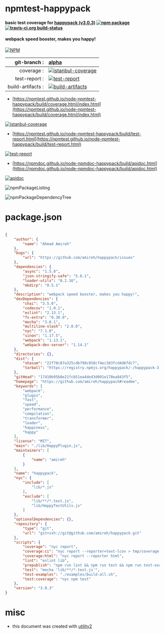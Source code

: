 # npmtest-happypack

#### basic test coverage for  [happypack (v3.0.3)](https://github.com/amireh/happypack#readme)  [![npm package](https://img.shields.io/npm/v/npmtest-happypack.svg?style=flat-square)](https://www.npmjs.org/package/npmtest-happypack) [![travis-ci.org build-status](https://api.travis-ci.org/npmtest/node-npmtest-happypack.svg)](https://travis-ci.org/npmtest/node-npmtest-happypack)

#### webpack speed booster, makes you happy!

[![NPM](https://nodei.co/npm/happypack.png?downloads=true&downloadRank=true&stars=true)](https://www.npmjs.com/package/happypack)

| git-branch : | [alpha](https://github.com/npmtest/node-npmtest-happypack/tree/alpha)|
|--:|:--|
| coverage : | [![istanbul-coverage](https://npmtest.github.io/node-npmtest-happypack/build/coverage.badge.svg)](https://npmtest.github.io/node-npmtest-happypack/build/coverage.html/index.html)|
| test-report : | [![test-report](https://npmtest.github.io/node-npmtest-happypack/build/test-report.badge.svg)](https://npmtest.github.io/node-npmtest-happypack/build/test-report.html)|
| build-artifacts : | [![build-artifacts](https://npmtest.github.io/node-npmtest-happypack/glyphicons_144_folder_open.png)](https://github.com/npmtest/node-npmtest-happypack/tree/gh-pages/build)|

- [https://npmtest.github.io/node-npmtest-happypack/build/coverage.html/index.html](https://npmtest.github.io/node-npmtest-happypack/build/coverage.html/index.html)

[![istanbul-coverage](https://npmtest.github.io/node-npmtest-happypack/build/screenCapture.buildCi.browser.%252Ftmp%252Fbuild%252Fcoverage.lib.html.png)](https://npmtest.github.io/node-npmtest-happypack/build/coverage.html/index.html)

- [https://npmtest.github.io/node-npmtest-happypack/build/test-report.html](https://npmtest.github.io/node-npmtest-happypack/build/test-report.html)

[![test-report](https://npmtest.github.io/node-npmtest-happypack/build/screenCapture.buildCi.browser.%252Ftmp%252Fbuild%252Ftest-report.html.png)](https://npmtest.github.io/node-npmtest-happypack/build/test-report.html)

- [https://npmdoc.github.io/node-npmdoc-happypack/build/apidoc.html](https://npmdoc.github.io/node-npmdoc-happypack/build/apidoc.html)

[![apidoc](https://npmdoc.github.io/node-npmdoc-happypack/build/screenCapture.buildCi.browser.%252Ftmp%252Fbuild%252Fapidoc.html.png)](https://npmdoc.github.io/node-npmdoc-happypack/build/apidoc.html)

![npmPackageListing](https://npmtest.github.io/node-npmtest-happypack/build/screenCapture.npmPackageListing.svg)

![npmPackageDependencyTree](https://npmtest.github.io/node-npmtest-happypack/build/screenCapture.npmPackageDependencyTree.svg)



# package.json

```json

{
    "author": {
        "name": "Ahmad Amireh"
    },
    "bugs": {
        "url": "https://github.com/amireh/happypack/issues"
    },
    "dependencies": {
        "async": "1.5.0",
        "json-stringify-safe": "5.0.1",
        "loader-utils": "0.2.16",
        "mkdirp": "0.5.1"
    },
    "description": "webpack speed booster, makes you happy!",
    "devDependencies": {
        "chai": "3.5.0",
        "codecov": "1.0.1",
        "eslint": "2.13.1",
        "fs-extra": "0.30.0",
        "mocha": "3.0.1",
        "multiline-slash": "2.0.0",
        "nyc": "7.1.0",
        "sinon": "1.17.5",
        "webpack": "1.13.1",
        "webpack-dev-server": "1.14.1"
    },
    "directories": {},
    "dist": {
        "shasum": "22f78c87a325cdb798c958cf4ec383fcd4d6fdc7",
        "tarball": "https://registry.npmjs.org/happypack/-/happypack-3.0.3.tgz"
    },
    "gitHead": "17410b95b8e21fcb51ea4de43d091e178ea843f5",
    "homepage": "https://github.com/amireh/happypack#readme",
    "keywords": [
        "webpack",
        "plugin",
        "fast",
        "speed",
        "performance",
        "compilation",
        "transformer",
        "loader",
        "happiness",
        "happy"
    ],
    "license": "MIT",
    "main": "./lib/HappyPlugin.js",
    "maintainers": [
        {
            "name": "amireh"
        }
    ],
    "name": "happypack",
    "nyc": {
        "include": [
            "lib/*.js"
        ],
        "exclude": [
            "lib/**/*.test.js",
            "lib/HappyTestUtils.js"
        ]
    },
    "optionalDependencies": {},
    "repository": {
        "type": "git",
        "url": "git+ssh://git@github.com/amireh/happypack.git"
    },
    "scripts": {
        "coverage": "nyc report",
        "coverage:ci": "nyc report --reporter=text-lcov > tmp/coverage.lcov && codecov --disable search -f tmp/coverage.lcov",
        "coverage:html": "nyc report --reporter html",
        "lint": "eslint lib",
        "prepublish": "npm run lint && npm run test && npm run test-examples",
        "test": "mocha 'lib/**/*.test.js'",
        "test-examples": "./examples/build-all.sh",
        "test:coverage": "nyc npm test"
    },
    "version": "3.0.3"
}
```



# misc
- this document was created with [utility2](https://github.com/kaizhu256/node-utility2)
